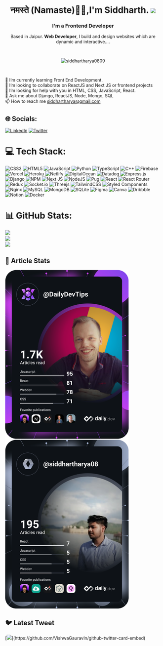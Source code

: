 <h1 align="center">
	नमस्ते (Namaste)🙏🏻,I'm Siddharth.
	<img src="https://media.giphy.com/media/mGcNjsfWAjY5AEZNw6/giphy.gif" width="50" />
</h1>

<h3 align="center">
	I'm a Frontend Developer
</h3>

<!-- <img align='right' src="https://media.giphy.com/media/M9gbBd9nbDrOTu1Mqx/giphy.gif" width="230"> -->

<p align="center"> Based in Jaipur. <B>Web Developer</B>, I build and design websites which are dynamic and interactive....
</p>

<br>

<div>
	<p align="center">
		<img src="https://komarev.com/ghpvc/?username=siddhartharya0809&label=Profile%20views&color=0e75b6&style=flat" alt="siddhartharya0809" />
	</p>
</div>

<br>

🌱 I’m currently learning Front End Development.<br>👯 I’m looking to collaborate on ReactJS and Next JS or frontend projects<br>🤝 I’m looking for help with you in HTML, CSS, JavaScript, React.<br>💬 Ask me about Django, ReactJS, Node, Mongo, SQL<br>📫 How to reach me siddhartharya@gmail.com


## 🌐 Socials:
[![LinkedIn](https://img.shields.io/badge/LinkedIn-%230077B5.svg?logo=linkedin&logoColor=white)](https://linkedin.com/in/siddhartharya084) [![Twitter](https://img.shields.io/badge/Twitter-%231DA1F2.svg?logo=Twitter&logoColor=white)](https://twitter.com/_siddhartharya_) 

# 💻 Tech Stack:
![CSS3](https://img.shields.io/badge/css3-%231572B6.svg?style=for-the-badge&logo=css3&logoColor=white) ![HTML5](https://img.shields.io/badge/html5-%23E34F26.svg?style=for-the-badge&logo=html5&logoColor=white) ![JavaScript](https://img.shields.io/badge/javascript-%23323330.svg?style=for-the-badge&logo=javascript&logoColor=%23F7DF1E) ![Python](https://img.shields.io/badge/python-3670A0?style=for-the-badge&logo=python&logoColor=ffdd54) ![TypeScript](https://img.shields.io/badge/typescript-%23007ACC.svg?style=for-the-badge&logo=typescript&logoColor=white) ![C++](https://img.shields.io/badge/c++-%2300599C.svg?style=for-the-badge&logo=c%2B%2B&logoColor=white) ![Firebase](https://img.shields.io/badge/firebase-%23039BE5.svg?style=for-the-badge&logo=firebase) ![Vercel](https://img.shields.io/badge/vercel-%23000000.svg?style=for-the-badge&logo=vercel&logoColor=white) ![Heroku](https://img.shields.io/badge/heroku-%23430098.svg?style=for-the-badge&logo=heroku&logoColor=white) ![Netlify](https://img.shields.io/badge/netlify-%23000000.svg?style=for-the-badge&logo=netlify&logoColor=#00C7B7) ![DigitalOcean](https://img.shields.io/badge/DigitalOcean-%230167ff.svg?style=for-the-badge&logo=digitalOcean&logoColor=white) ![Datadog](https://img.shields.io/badge/datadog-%23632CA6.svg?style=for-the-badge&logo=datadog&logoColor=white) ![Express.js](https://img.shields.io/badge/express.js-%23404d59.svg?style=for-the-badge&logo=express&logoColor=%2361DAFB) ![Django](https://img.shields.io/badge/django-%23092E20.svg?style=for-the-badge&logo=django&logoColor=white) ![NPM](https://img.shields.io/badge/NPM-%23000000.svg?style=for-the-badge&logo=npm&logoColor=white) ![Next JS](https://img.shields.io/badge/Next-black?style=for-the-badge&logo=next.js&logoColor=white) ![NodeJS](https://img.shields.io/badge/node.js-6DA55F?style=for-the-badge&logo=node.js&logoColor=white) ![Pug](https://img.shields.io/badge/Pug-FFF?style=for-the-badge&logo=pug&logoColor=A86454) ![React](https://img.shields.io/badge/react-%2320232a.svg?style=for-the-badge&logo=react&logoColor=%2361DAFB) ![React Router](https://img.shields.io/badge/React_Router-CA4245?style=for-the-badge&logo=react-router&logoColor=white) ![Redux](https://img.shields.io/badge/redux-%23593d88.svg?style=for-the-badge&logo=redux&logoColor=white) ![Socket.io](https://img.shields.io/badge/Socket.io-black?style=for-the-badge&logo=socket.io&badgeColor=010101) ![Threejs](https://img.shields.io/badge/threejs-black?style=for-the-badge&logo=three.js&logoColor=white) ![TailwindCSS](https://img.shields.io/badge/tailwindcss-%2338B2AC.svg?style=for-the-badge&logo=tailwind-css&logoColor=white) ![Styled Components](https://img.shields.io/badge/styled--components-DB7093?style=for-the-badge&logo=styled-components&logoColor=white) ![Nginx](https://img.shields.io/badge/nginx-%23009639.svg?style=for-the-badge&logo=nginx&logoColor=white) ![MySQL](https://img.shields.io/badge/mysql-%2300f.svg?style=for-the-badge&logo=mysql&logoColor=white) ![MongoDB](https://img.shields.io/badge/MongoDB-%234ea94b.svg?style=for-the-badge&logo=mongodb&logoColor=white) ![SQLite](https://img.shields.io/badge/sqlite-%2307405e.svg?style=for-the-badge&logo=sqlite&logoColor=white) 	![Figma](https://img.shields.io/badge/figma-%23F24E1E.svg?style=for-the-badge&logo=figma&logoColor=white) ![Canva](https://img.shields.io/badge/Canva-%2300C4CC.svg?style=for-the-badge&logo=Canva&logoColor=white) ![Dribbble](https://img.shields.io/badge/Dribbble-EA4C89?style=for-the-badge&logo=dribbble&logoColor=white) ![Notion](https://img.shields.io/badge/Notion-%23000000.svg?style=for-the-badge&logo=notion&logoColor=white) ![Docker](https://img.shields.io/badge/docker-%230db7ed.svg?style=for-the-badge&logo=docker&logoColor=white)
# 📊 GitHub Stats:
![](https://github-readme-stats.vercel.app/api?username=siddhartharya0809&theme=dark&hide_border=false&include_all_commits=true&count_private=true)<br/>
![](https://github-readme-streak-stats.herokuapp.com/?user=siddhartharya0809&theme=dark&hide_border=false)<br/>
![](https://github-readme-stats.vercel.app/api/top-langs/?username=siddhartharya0809&theme=dark&hide_border=false&include_all_commits=true&count_private=true&layout=compact)

## 📑 Article Stats
<a href="https://app.daily.dev/DailyDevTips"><img src="https://github.com/rebelchris/rebelchris/blob/master/devcard.svg" width="400" alt="Chris Bongers's Dev Card"/></a>
<a href="https://app.daily.dev/siddhartharya08"><img src="https://github.com/siddhartharya0809/siddhartharya0809/blob/main/devcard.svg" width="400" alt="Siddharth Arya's Dev Card"/></a>

## 🐦 Latest Tweet
[![](https://gtce.itsvg.in/api?username=_siddhartharya_)](https://github.com/VishwaGauravIn/github-twitter-card-embed)


<!-- [![](https://visitcount.itsvg.in/api?id=siddhartharya0809&icon=0&color=0)](https://visitcount.itsvg.in) -->



